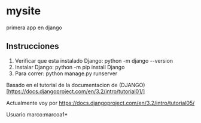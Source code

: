 # mysite
primera app en django


## Instrucciones

1. Verificar que esta instalado Django: python -m django --version
2. Instalar Django: python -m pip install Django
3. Para correr: python manage.py runserver


Basado en el tutorial de la documentacion de (DJANGO)[https://docs.djangoproject.com/en/3.2/intro/tutorial01/] 


Actualmente voy por https://docs.djangoproject.com/en/3.2/intro/tutorial05/

Usuario
marco:marcoa1*